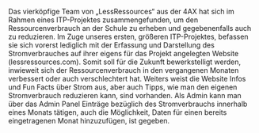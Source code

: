 Das vierköpfige Team von „LessRessources“ aus der 4AX hat sich im Rahmen eines ITP-Projektes zusammengefunden, um den Ressourcenverbrauch an der Schule zu erheben und gegebenenfalls auch zu reduzieren. Im Zuge unseres ersten, größeren ITP-Projektes, befassen sie sich vorerst lediglich mit der Erfassung und Darstellung des Stromverbrauches auf ihrer eigens für das Projekt angelegten Website (lessressources.com). Somit soll für die Zukunft bewerkstelligt werden, inwieweit sich der Ressourcenverbrauch in den vergangenen Monaten verbessert oder auch verschlechtert hat. Weiters weist die Website Infos und Fun Facts über Strom aus, aber auch Tipps, wie man den eigenen Stromverbrauch reduzieren kann, sind vorhanden. Als Admin kann man über das Admin Panel Einträge bezüglich des Stromverbrauchs innerhalb eines Monats tätigen, auch die Möglichkeit, Daten für einen bereits eingetragenen Monat hinzuzufügen, ist gegeben.